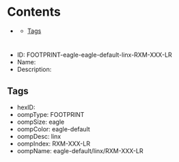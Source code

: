 



Contents
========

* [](#)
	* [Tags](#tags)

# 

- ID: FOOTPRINT-eagle-eagle-default-linx-RXM-XXX-LR
- Name: 
- Description: 

## Tags

- hexID: 
- oompType: FOOTPRINT
- oompSize: eagle
- oompColor: eagle-default
- oompDesc: linx
- oompIndex: RXM-XXX-LR
- oompName: eagle-default/linx/RXM-XXX-LR
